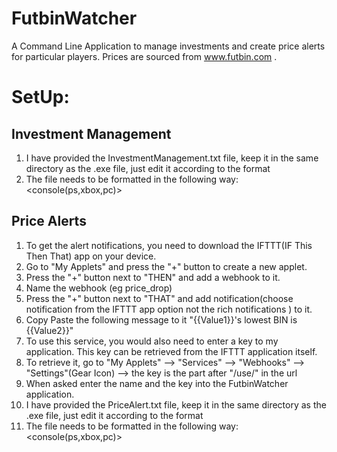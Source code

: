 # FutbinWatcher
A Command Line Application to manage investments and create price alerts for particular players. Prices are sourced from www.futbin.com .

# SetUp:

## Investment Management
1)  I have provided the InvestmentManagement.txt file, keep it in the same directory as the .exe file, just edit it according to the format
2)  The file needs to be formatted in the following way: <playerurl> <costPrice> <playerQuantity> <console(ps,xbox,pc)> 

## Price Alerts
1)  To get the alert notifications, you need to download the IFTTT(IF This Then That) app on your device.
2)  Go to "My Applets" and press the "+" button to create a new applet.
3)  Press the "+" button next to "THEN" and add a webhook to it.
4)  Name the webhook (eg price_drop)
5)  Press the "+" button next to "THAT" and add notification(choose notification from the IFTTT app option not the rich notifications ) to     it.
6)  Copy Paste the following message to it "{{Value1}}'s lowest BIN is {{Value2}}"
7)  To use this service, you would also need to enter a key to my application. This key can be retrieved from the IFTTT application itself.
8)  To retrieve it, go to "My Applets" --> "Services" --> "Webhooks" --> "Settings"(Gear Icon) --> the key is the part after "/use/" in the     url
9)  When asked enter the name and the key into the FutbinWatcher application.
10) I have provided the PriceAlert.txt file, keep it in the same directory as the .exe file, just edit it according to the format
11) The file needs to be formatted in the following way: <playerurl> <console(ps,xbox,pc)> <targetPrice>
